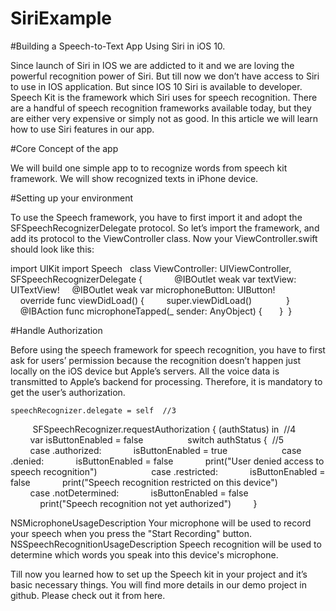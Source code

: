 # SiriExample

#Building a Speech-to-Text App Using Siri in iOS 10.

Since launch of Siri in IOS we are addicted to it and we are loving the powerful recognition power of Siri. But till now we don’t have access to Siri to use in IOS application. But since IOS 10 Siri is available to developer. 
Speech Kit is the framework which Siri uses for speech recognition. There are a handful of speech recognition frameworks available today, but they are either very expensive or simply not as good. In this article we will learn how to use Siri features in our app.

#Core Concept of the app

We will build one simple app to to recognize words from speech kit framework. We will show recognized texts in iPhone device.

#Setting up your environment

To use the Speech framework, you have to first import it and adopt the SFSpeechRecognizerDelegate protocol. So let’s import the framework, and add its protocol to the ViewController class. Now your ViewController.swift should look like this: 

import UIKit
import Speech
 
class ViewController: UIViewController, SFSpeechRecognizerDelegate 
{        
    @IBOutlet weak var textView: UITextView!
    @IBOutlet weak var microphoneButton: UIButton!
    
    override func viewDidLoad() 
    {
        super.viewDidLoad()
        
    }
 
    @IBAction func microphoneTapped(_ sender: AnyObject) 
    {
 
    } 
}

#Handle Authorization

Before using the speech framework for speech recognition, you have to first ask for users’ permission because the recognition doesn’t happen just locally on the iOS device but Apple’s servers. All the voice data is transmitted to Apple’s backend for processing. Therefore, it is mandatory to get the user’s authorization.

    speechRecognizer.delegate = self  //3
    
    SFSpeechRecognizer.requestAuthorization { (authStatus) in  //4
        
        var isButtonEnabled = false
        
        switch authStatus {  //5
        case .authorized:
            isButtonEnabled = true
            
        case .denied:
            isButtonEnabled = false
            print("User denied access to speech recognition")
            
        case .restricted:
            isButtonEnabled = false
            print("Speech recognition restricted on this device")
            
        case .notDetermined:
            isButtonEnabled = false
            print("Speech recognition not yet authorized")
        }

<key>NSMicrophoneUsageDescription</key>
	<string>Your microphone will be used to record your speech when you press the &quot;Start Recording&quot; button.</string>
	<key>NSSpeechRecognitionUsageDescription</key>
	<string>Speech recognition will be used to determine which words you speak into this device&apos;s microphone.</string>

Till now you learned how to set up the Speech kit in your project and it’s basic necessary things. You will find more details in our demo project in github. Please check out it from here.